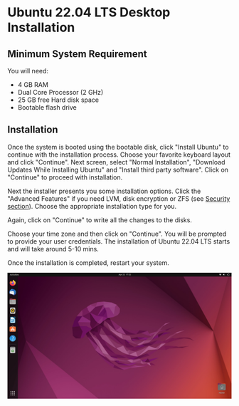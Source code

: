 # Ubuntu 22.04 LTS Desktop Installation

## Minimum System Requirement

You will need:

* 4 GB RAM
* Dual Core Processor (2 GHz)
* 25 GB free Hard disk space
* Bootable flash drive

## Installation

Once the system is booted using the bootable disk, click "Install Ubuntu" to
continue with the installation process. Choose your favorite keyboard layout
and click "Continue". Next screen, select "Normal Installation",
"Download Updates While Installing Ubuntu" and "Install third party software".
Click on "Continue" to proceed with installation.

Next the installer presents you some installation options. Click the
"Advanced Features" if you need LVM, disk encryption or ZFS (see
[Security section](../security/README.md)). Choose the appropriate
installation type for you.

Again, click on "Continue" to write all the changes to the disks.

Choose your time zone and then click on "Continue". You will be
prompted to provide your user credentials. The installation of Ubuntu 22.04
LTS starts and will take around 5-10 mins.

Once the installation is completed, restart your system.

![Ubuntu 22.04 LTS Desktop](../images/ubuntu.jpg)
